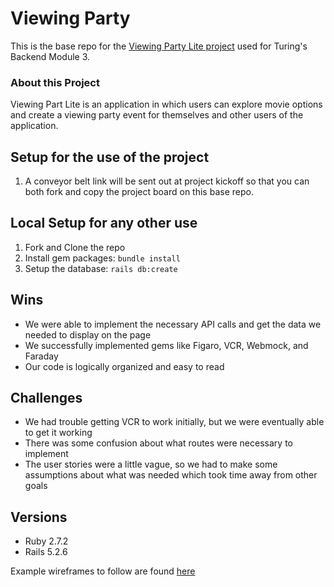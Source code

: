 # Viewing Party

This is the base repo for the [Viewing Party Lite project](https://backend.turing.io/module3/projects/viewing_party_lite) used for Turing's Backend Module 3.

### About this Project

Viewing Part Lite is an application in which users can explore movie options and create a viewing party event for themselves and other users of the application.

## Setup for the use of the project

1. A conveyor belt link will be sent out at project kickoff so that you can both fork and copy the project board on this base repo. 

## Local Setup for any other use

1. Fork and Clone the repo
2. Install gem packages: `bundle install`
3. Setup the database: `rails db:create`


## Wins
- We were able to implement the necessary API calls and get the data we needed to display on the page
- We successfully implemented gems like Figaro, VCR, Webmock, and Faraday
- Our code is logically organized and easy to read

## Challenges
- We had trouble getting VCR to work initially, but we were eventually able to get it working
- There was some confusion about what routes were necessary to implement
- The user stories were a little vague, so we had to make some assumptions about what was needed which took time away from other goals

## Versions

- Ruby 2.7.2
- Rails 5.2.6

Example wireframes to follow are found [here](https://backend.turing.io/module3/projects/viewing_party_lite/wireframes)